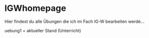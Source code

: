 # IGWhomepage
 
Hier findest du alle Übungen die ich im Fach IG-W bearbeiten werde...

uebung1 = aktueller Stand (Unterricht)
